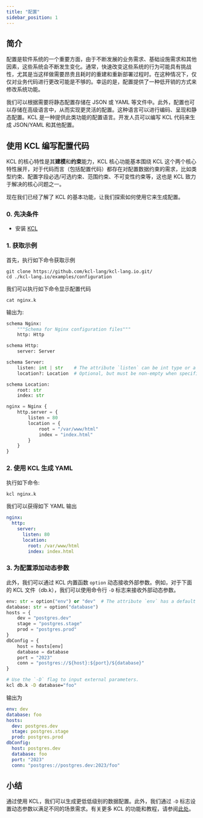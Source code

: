 ```yaml
---
title: "配置"
sidebar_position: 1
---
```


## 简介

配置是软件系统的一个重要方面，由于不断发展的业务需求、基础设施需求和其他因素，这些系统会不断发生变化。通常，快速改变这些系统的行为可能具有挑战性，尤其是当这样做需要昂贵且耗时的重建和重新部署过程时。在这种情况下，仅仅对业务代码进行更改可能是不够的。幸运的是，配置提供了一种低开销的方式来修改系统功能。

我们可以根据需要将静态配置存储在 JSON 或 YAML 等文件中。此外，配置也可以存储在高级语言中，从而实现更灵活的配置。这种语言可以进行编码、呈现和静态配置。KCL 是一种提供此类功能的配置语言。开发人员可以编写 KCL 代码来生成 JSON/YAML 和其他配置。

## 使用 KCL 编写配置代码

KCL 的核心特性是其**建模**和**约束**能力，KCL 核心功能基本围绕 KCL 这个两个核心特性展开，对于代码而言（包括配置代码）都存在对配置数据约束的需求，比如类型约束、配置字段必选/可选约束、范围约束、不可变性约束等，这也是 KCL 致力于解决的核心问题之一。

现在我们已经了解了 KCL 的基本功能，让我们探索如何使用它来生成配置。

### 0. 先决条件

- 安装 [KCL](https://kcl-lang.io/docs/user_docs/getting-started/install)

### 1. 获取示例

首先，执行如下命令获取示例

```shell
git clone https://github.com/kcl-lang/kcl-lang.io.git/
cd ./kcl-lang.io/examples/configuration
```

我们可以执行如下命令显示配置代码

```shell
cat nginx.k
```

输出为:

```python
schema Nginx:
    """Schema for Nginx configuration files"""
    http: Http

schema Http:
    server: Server

schema Server:
    listen: int | str    # The attribute `listen` can be int type or a string type.
    location?: Location  # Optional, but must be non-empty when specified

schema Location:
    root: str
    index: str

nginx = Nginx {
    http.server = {
        listen = 80
        location = {
            root = "/var/www/html"
            index = "index.html"
        }
    }
}
```

### 2. 使用 KCL 生成 YAML

执行如下命令:

```bash
kcl nginx.k
```

我们可以获得如下 YAML 输出

```yaml
nginx:
  http:
    server:
      listen: 80
      location:
        root: /var/www/html
        index: index.html
```

### 3. 为配置添加动态参数

此外，我们可以通过 KCL 内置函数 `option` 动态接收外部参数。例如，对于下面的 KCL 文件（db.k），我们可以使用命令行 `-D` 标志来接收外部动态参数。

```python
env: str = option("env") or "dev"  # The attribute `env` has a default value "den"
database: str = option("database")
hosts = {
    dev = "postgres.dev"
    stage = "postgres.stage"
    prod = "postgres.prod"
}
dbConfig = {
    host = hosts[env]
    database = database
    port = "2023"
    conn = "postgres://${host}:${port}/${database}"
}
```

```bash
# Use the `-D` flag to input external parameters.
kcl db.k -D database="foo"
```

输出为

```yaml
env: dev
database: foo
hosts:
  dev: postgres.dev
  stage: postgres.stage
  prod: postgres.prod
dbConfig:
  host: postgres.dev
  database: foo
  port: "2023"
  conn: "postgres://postgres.dev:2023/foo"
```

## 小结

通过使用 KCL，我们可以生成更低低级别的数据配置。此外，我们通过 `-D` 标志设置动态参数以满足不同的场景需求。有关更多 KCL 的功能和教程，请参阅[此处](/docs/reference/lang/tour)。
